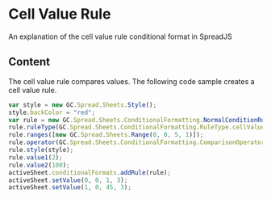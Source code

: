 # Cell Value Rule

An explanation of the cell value rule conditional format in SpreadJS

## Content

The cell value rule compares values.
The following code sample creates a cell value rule.

```javascript
var style = new GC.Spread.Sheets.Style();
style.backColor = "red";
var rule = new GC.Spread.Sheets.ConditionalFormatting.NormalConditionRule();
rule.ruleType(GC.Spread.Sheets.ConditionalFormatting.RuleType.cellValueRule);
rule.ranges([new GC.Spread.Sheets.Range(0, 0, 5, 1)]);
rule.operator(GC.Spread.Sheets.ConditionalFormatting.ComparisonOperators.between);
rule.style(style);
rule.value1(2);
rule.value2(100);
activeSheet.conditionalFormats.addRule(rule);
activeSheet.setValue(0, 0, 1, 3);
activeSheet.setValue(1, 0, 45, 3);
```